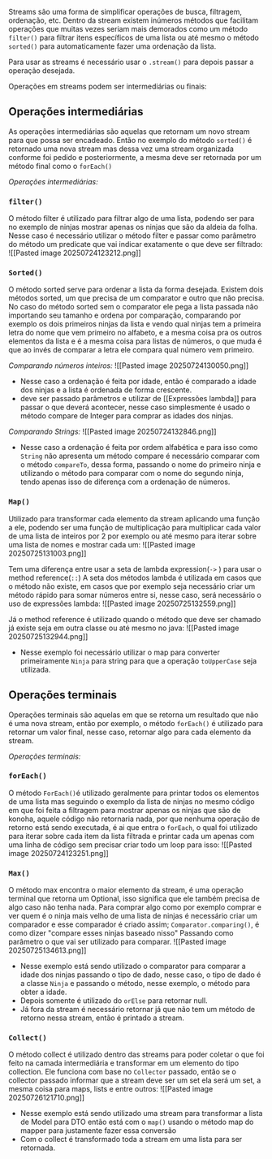 Streams são uma forma de simplificar operações de busca, filtragem, ordenação, etc. 
Dentro da stream existem inúmeros métodos que facilitam operações que muitas vezes seriam mais demorados como um método `filter()` para filtrar itens específicos de uma lista ou até mesmo o método `sorted()` para automaticamente fazer uma ordenação da lista.

Para usar as streams é necessário usar o `.stream()` para depois passar a operação desejada.

Operações em streams podem ser intermediárias ou finais:

## Operações intermediárias
As operações intermediárias são aquelas que retornam um novo stream para que possa ser encadeado. Então no exemplo do método `sorted()` é retornado uma nova stream mas dessa vez uma stream organizada conforme foi pedido e posteriormente, a mesma deve ser retornada por um método final como o `forEach()`


*Operações intermediárias:*
### `filter()`
O método filter é utilizado para filtrar algo de uma lista, podendo ser para no exemplo de ninjas mostrar apenas os ninjas que são da aldeia da folha. Nesse caso é necessário utilizar o método filter e passar como parâmetro do método um predicate que vai indicar exatamente o que deve ser filtrado:
![[Pasted image 20250724123212.png]]



### `Sorted()`
O método sorted serve para ordenar a lista da forma desejada. Existem dois métodos sorted, um que precisa de um comparator e outro que não precisa.
No caso do método sorted sem o comparator ele pega a lista passada não importando seu tamanho e ordena por comparação, comparando por exemplo os dois primeiros ninjas da lista e vendo qual ninjas tem a primeira letra do nome que vem primeiro no alfabeto, e a mesma coisa pra os outros elementos da lista e é a mesma coisa para listas de números, o que muda é que ao invés de comparar a letra ele compara qual número vem primeiro.


*Comparando números inteiros:*
![[Pasted image 20250724130050.png]]
- Nesse caso a ordenação é feita por idade, então é comparado a idade dos ninjas e a lista é ordenada de forma crescente.
- deve ser passado parâmetros e utilizar de [[Expressões lambda]] para passar o que deverá acontecer, nesse caso simplesmente é usado o método compare de Integer para comprar as idades dos ninjas.

*Comparando Strings:*
![[Pasted image 20250724132846.png]]
- Nesse caso a ordenação é feita por ordem alfabética e para isso como `String` não apresenta um método compare é necessário comparar com o método `compareTo`, dessa forma, passando o nome do primeiro ninja e utilizando o método para comparar com o nome do segundo ninja, tendo apenas isso de diferença com a ordenação de números.


### `Map()`
Utilizado para transformar cada elemento da stream aplicando uma função a ele, podendo ser uma função de multiplicação para multiplicar cada valor de uma lista de inteiros por 2 por exemplo ou até mesmo para iterar sobre uma lista de nomes e mostrar cada um:
![[Pasted image 20250725131003.png]]

Tem uma diferença entre usar a seta de lambda expression(`->` ) para usar o method reference(`::`)
A seta dos métodos lambda é utilizada em casos que o método não existe, em casos que por exemplo seja necessário criar um método rápido para somar números entre si, nesse caso, será necessário o uso de expressões lambda:
![[Pasted image 20250725132559.png]]

Já o method reference é utilizado quando o método que deve ser chamado já existe seja em outra classe ou até mesmo no java:
![[Pasted image 20250725132944.png]]
- Nesse exemplo foi necessário utilizar o map para converter primeiramente `Ninja` para string para que a operação `toUpperCase` seja utilizada.


## Operações terminais
Operações terminais são aquelas em que se retorna um resultado que não é uma nova stream, então por exemplo, o método `forEach()` é utilizado para retornar um valor final, nesse caso, retornar algo para cada elemento da stream.


*Operações terminais:*
### `forEach()`
O método `ForEach()`é utilizado geralmente para printar todos os elementos de uma lista mas seguindo o exemplo da lista de ninjas no mesmo código em que foi feita a filtragem para mostrar apenas os ninjas que são de konoha, aquele código não retornaria nada, por que nenhuma operação de retorno está sendo executada, é ai que entra o `forEach`, o qual foi utilizado para iterar sobre cada item da lista filtrada e printar cada um apenas com uma linha de código sem precisar criar todo um loop para isso:
![[Pasted image 20250724123251.png]]


### `Max()`
O método max encontra o maior elemento da stream, é uma operação terminal que retorna um Optional, isso significa que ele também precisa de algo caso não tenha nada.
Para comprar algo como por exemplo comprar e ver quem é o ninja mais velho de uma lista de ninjas é necessário criar um comparador e esse comparador é criado assim; `Comparator.comparing()`, é como dizer "compare esses ninjas baseado nisso"
Passando como parâmetro o que vai ser utilizado para comparar.
![[Pasted image 20250725134613.png]]
- Nesse exemplo está sendo utilizado o comparator para comparar a idade dos ninjas passando o tipo de dado, nesse caso, o tipo de dado é a classe `Ninja` e passando o método, nesse exemplo, o método para obter a idade.
- Depois somente é utilizado do `orElse` para retornar null.
- Já fora da stream é necessário retornar já que não tem um método de retorno nessa stream, então é printado a stream.



### `Collect()`
O método collect é utilizado dentro das streams para poder coletar o que foi feito na camada intermediária e transformar em um elemento do tipo collection. Ele funciona com base no `Collector` passado, então se o collector passado informar que a stream deve ser um set ela será um set, a mesma coisa para maps, lists e entre outros:
![[Pasted image 20250726121710.png]]
- Nesse exemplo está sendo utilizado uma stream para transformar a lista de Model para DTO então está com o `map()` usando o método map do mapper para justamente fazer essa conversão 
- Com o collect é transformado toda a stream em uma lista para ser retornada.